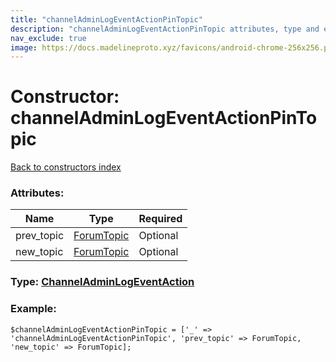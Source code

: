 ```yaml
---
title: "channelAdminLogEventActionPinTopic"
description: "channelAdminLogEventActionPinTopic attributes, type and example"
nav_exclude: true
image: https://docs.madelineproto.xyz/favicons/android-chrome-256x256.png
---
```

# Constructor: channelAdminLogEventActionPinTopic  
[Back to constructors index](/API_docs/constructors/index.html)



### Attributes:

| Name     |    Type       | Required |
|----------|---------------|----------|
|prev\_topic|[ForumTopic](/API_docs/types/ForumTopic.html) | Optional|
|new\_topic|[ForumTopic](/API_docs/types/ForumTopic.html) | Optional|



### Type: [ChannelAdminLogEventAction](/API_docs/types/ChannelAdminLogEventAction.html)


### Example:

```
$channelAdminLogEventActionPinTopic = ['_' => 'channelAdminLogEventActionPinTopic', 'prev_topic' => ForumTopic, 'new_topic' => ForumTopic];
```  
